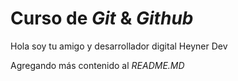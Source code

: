 # Curso de _Git_ & _Github_

Hola soy tu amigo y desarrollador digital Heyner Dev

Agregando más contenido al _README.MD_
